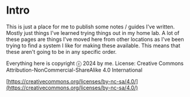 # Intro

This is just a place for me to publish some notes / guides I've written. Mostly just things I've learned trying things out in my home lab. A lot of these pages are things I've moved here from other locations as I've been trying to find a system I like for making these available.   This means that these aren't going to be in any specific order. 



Everything here is copyright ⓒ 2024 by me.  License: Creative Commons Attribution-NonCommercial-ShareAlike 4.0 International

[https://creativecommons.org/licenses/by-nc-sa/4.0/](https://creativecommons.org/licenses/by-nc-sa/4.0/)
